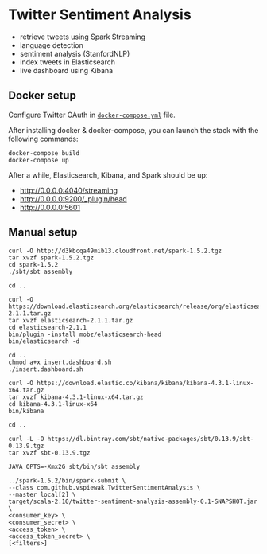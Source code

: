 Twitter Sentiment Analysis
==========================

* retrieve tweets using Spark Streaming
* language detection
* sentiment analysis (StanfordNLP)   
* index tweets in Elasticsearch 
* live dashboard using Kibana


Docker setup
------------

Configure Twitter OAuth in [`docker-compose.yml`](./docker-compose.yml) file.

After installing docker & docker-compose, you can launch the stack with the following commands:

    docker-compose build
    docker-compose up


After a while, Elasticsearch, Kibana, and Spark should be up:

 * http://0.0.0.0:4040/streaming
 * http://0.0.0.0:9200/_plugin/head
 * http://0.0.0.0:5601 


Manual setup
------------

    curl -O http://d3kbcqa49mib13.cloudfront.net/spark-1.5.2.tgz
    tar xvzf spark-1.5.2.tgz
    cd spark-1.5.2
    ./sbt/sbt assembly
    
    cd ..

    curl -O https://download.elasticsearch.org/elasticsearch/release/org/elasticsearch/distribution/tar/elasticsearch/2.1.1/elasticsearch-2.1.1.tar.gz
    tar xvzf elasticsearch-2.1.1.tar.gz
    cd elasticsearch-2.1.1
    bin/plugin -install mobz/elasticsearch-head
    bin/elasticsearch -d

    cd ..
    chmod a+x insert.dashboard.sh
    ./insert.dashboard.sh

    curl -O https://download.elastic.co/kibana/kibana/kibana-4.3.1-linux-x64.tar.gz
    tar xvzf kibana-4.3.1-linux-x64.tar.gz 
    cd kibana-4.3.1-linux-x64
    bin/kibana

    cd ..

    curl -L -O https://dl.bintray.com/sbt/native-packages/sbt/0.13.9/sbt-0.13.9.tgz
    tar xvzf sbt-0.13.9.tgz

    JAVA_OPTS=-Xmx2G sbt/bin/sbt assembly

    ../spark-1.5.2/bin/spark-submit \
    --class com.github.vspiewak.TwitterSentimentAnalysis \
    --master local[2] \
    target/scala-2.10/twitter-sentiment-analysis-assembly-0.1-SNAPSHOT.jar \
    <consumer_key> \
    <consumer_secret> \
    <access_token> \
    <access_token_secret> \
    [<filters>]
 
 
 
 
 
 
 
 
 
 
 
 
 
 
 
 
 
 
 
 
 
 
 
 
 
 
 
 
 
 
 
 
 
 
 
 
 
 
 
 
 
 
 
 
 
 
 
 
 
 
 
 
 
 
 
 
 
 
 
 
 
 
 
 
 
 
 
 
 
 
 
 
 
 
 
 
 
 
 
 
 
 
 
 
 
 
 
 
 
 
 
 
 
 
 
 
 
 
 
 
 
 
 
 
 
 
 
 
 
 
 
 
 
 
 
 
 
 
 
 
 
 
 
 
 
 
 
 
 
 
 
 
 
 
 
 
 
 
 
 
 
 
 
 
 
 
 
 
 
 
 
 
 
 
 
 
 
 
 
 
 
 
 
 
 
 
 
 
 
 
 
 
 
 
 
 
 
 
 
 
 
 
 
 
 
 
 
 
 
 
 
 
 
 
 
 
 
 
 
 
 
 
 
 
 
 
 
 
 
 
 
 
 
 
 
 
 
 
 
 
 
 
 
 
 
 
